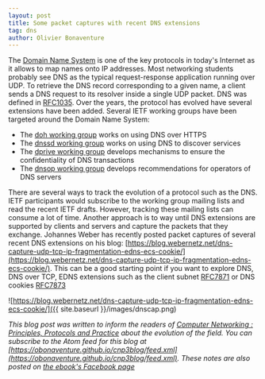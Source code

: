 ```yaml
---
layout: post
title: Some packet captures with recent DNS extensions
tag: dns
author: Olivier Bonaventure
---
```


The [Domain Name System](https://www.computer-networking.info/2nd/html/protocols/dns.html) is one of the key protocols in today's Internet as it allows to map names onto IP addresses. Most networking students probably see DNS as the typical request-response application running over UDP. To retrieve the DNS record corresponding to a given name, a client sends a DNS request to its resolver inside a single UDP packet. DNS was defined in [RFC1035](https://tools.ietf.org/html/rfc1035). Over the years, the protocol has evolved have several extensions have been added. Several IETF working groups have been targeted around the Domain Name System:

 - The [doh working group](https://datatracker.ietf.org/wg/doh/) works on using DNS over HTTPS
 - The [dnssd working group](https://datatracker.ietf.org/wg/dnssd/) works on using DNS to discover services
 - The [dprive working group](https://datatracker.ietf.org/wg/dprive/) develops mechanisms to ensure the confidentiality of DNS transactions
 - The [dnsop working group](https://datatracker.ietf.org/wg/dnsop/) develops recommendations for operators of DNS servers

There are several ways to track the evolution of a protocol such as the DNS. IETF participants would subscribe to the working group mailing lists and read the recent IETF drafts. However, tracking these mailing lists can consume a lot of time. Another approach is to way until DNS extensions are supported by clients and servers and capture the packets that they exchange. Johannes Weber has recently posted packet captures of several recent DNS extensions on his blog: [https://blog.webernetz.net/dns-capture-udp-tcp-ip-fragmentation-edns-ecs-cookie/](https://blog.webernetz.net/dns-capture-udp-tcp-ip-fragmentation-edns-ecs-cookie/). This can be a good starting point if you want to explore DNS, DNS over TCP, EDNS extensions such as the client subnet [RFC7871](https://tools.ietf.org/html/rfc7871) or DNS cookies [RFC7873](https://tools.ietf.org/html/rfc7873) 

![https://blog.webernetz.net/dns-capture-udp-tcp-ip-fragmentation-edns-ecs-cookie/]({{ site.baseurl }}/images/dnscap.png)



*This blog post was written to inform the readers of [Computer Networking : Principles, Protocols and Practice](https://www.computer-networking.info) about the evolution of the field. You can subscribe to the Atom feed for this blog at [https://obonaventure.github.io/cnp3blog/feed.xml](https://obonaventure.github.io/cnp3blog/feed.xml). These notes are also posted on [the ebook's Facebook page](https://www.facebook.com/Computer-Networking-Principles-Protocols-and-Practice-129951043755620/)*